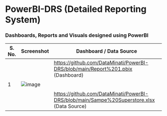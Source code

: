 # PowerBI-DRS (Detailed Reporting System)
### Dashboards, Reports and Visuals designed using PowerBI 

| S. No. | Screenshot | Dashboard / Data Source | 
|--------|------------|--------------------|
| 1 | ![image](https://github.com/DataMinati/PowerBI-DRS/assets/64016811/05d67215-fa2e-4de1-b8b6-f9789b4dc914) | https://github.com/DataMinati/PowerBI-DRS/blob/main/Report%201.pbix (Dashboard) <br> <br> <br> https://github.com/DataMinati/PowerBI-DRS/blob/main/Sampe%20Superstore.xlsx (Data Source) |
